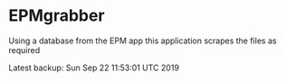 # EPMgrabber
Using a database from the EPM app this application scrapes the files as required


Latest backup: Sun Sep 22 11:53:01 UTC 2019
